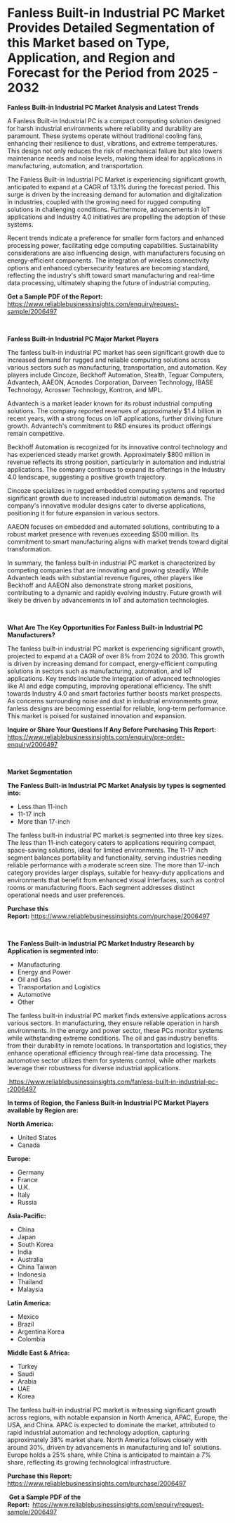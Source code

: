 <p><h1>Fanless Built-in Industrial PC Market Provides Detailed Segmentation of this Market based on Type, Application, and Region and Forecast for the Period from 2025 - 2032</h1></p><p><strong>Fanless Built-in Industrial PC Market Analysis and Latest Trends</strong></p>
<p><p>A Fanless Built-in Industrial PC is a compact computing solution designed for harsh industrial environments where reliability and durability are paramount. These systems operate without traditional cooling fans, enhancing their resilience to dust, vibrations, and extreme temperatures. This design not only reduces the risk of mechanical failure but also lowers maintenance needs and noise levels, making them ideal for applications in manufacturing, automation, and transportation.</p><p>The Fanless Built-in Industrial PC Market is experiencing significant growth, anticipated to expand at a CAGR of 13.1% during the forecast period. This surge is driven by the increasing demand for automation and digitalization in industries, coupled with the growing need for rugged computing solutions in challenging conditions. Furthermore, advancements in IoT applications and Industry 4.0 initiatives are propelling the adoption of these systems.</p><p>Recent trends indicate a preference for smaller form factors and enhanced processing power, facilitating edge computing capabilities. Sustainability considerations are also influencing design, with manufacturers focusing on energy-efficient components. The integration of wireless connectivity options and enhanced cybersecurity features are becoming standard, reflecting the industry's shift toward smart manufacturing and real-time data processing, ultimately shaping the future of industrial computing.</p></p>
<p><strong>Get a Sample PDF of the Report:&nbsp;</strong> <a href="https://www.reliablebusinessinsights.com/enquiry/request-sample/2006497?utm_campaign=2248&utm_medium=2&utm_source=Github&utm_content=ia&utm_term=12042025&utm_id=fanless-built-in-industrial-pc">https://www.reliablebusinessinsights.com/enquiry/request-sample/2006497</a></p>
<p>&nbsp;</p>
<p><strong>Fanless Built-in Industrial PC Major Market Players</strong></p>
<p><p>The fanless built-in industrial PC market has seen significant growth due to increased demand for rugged and reliable computing solutions across various sectors such as manufacturing, transportation, and automation. Key players include Cincoze, Beckhoff Automation, Stealth, Teguar Computers, Advantech, AAEON, Acnodes Corporation, Darveen Technology, IBASE Technology, Acrosser Technology, Kontron, and MPL.</p><p>Advantech is a market leader known for its robust industrial computing solutions. The company reported revenues of approximately $1.4 billion in recent years, with a strong focus on IoT applications, further driving future growth. Advantech's commitment to R&D ensures its product offerings remain competitive.</p><p>Beckhoff Automation is recognized for its innovative control technology and has experienced steady market growth. Approximately $800 million in revenue reflects its strong position, particularly in automation and industrial applications. The company continues to expand its offerings in the Industry 4.0 landscape, suggesting a positive growth trajectory.</p><p>Cincoze specializes in rugged embedded computing systems and reported significant growth due to increased industrial automation demands. The company's innovative modular designs cater to diverse applications, positioning it for future expansion in various sectors.</p><p>AAEON focuses on embedded and automated solutions, contributing to a robust market presence with revenues exceeding $500 million. Its commitment to smart manufacturing aligns with market trends toward digital transformation.</p><p>In summary, the fanless built-in industrial PC market is characterized by competing companies that are innovating and growing steadily. While Advantech leads with substantial revenue figures, other players like Beckhoff and AAEON also demonstrate strong market positions, contributing to a dynamic and rapidly evolving industry. Future growth will likely be driven by advancements in IoT and automation technologies.</p></p>
<p>&nbsp;</p>
<p><strong>What Are The Key Opportunities For Fanless Built-in Industrial PC Manufacturers?</strong></p>
<p><p>The fanless built-in industrial PC market is experiencing significant growth, projected to expand at a CAGR of over 8% from 2024 to 2030. This growth is driven by increasing demand for compact, energy-efficient computing solutions in sectors such as manufacturing, automation, and IoT applications. Key trends include the integration of advanced technologies like AI and edge computing, improving operational efficiency. The shift towards Industry 4.0 and smart factories further boosts market prospects. As concerns surrounding noise and dust in industrial environments grow, fanless designs are becoming essential for reliable, long-term performance. This market is poised for sustained innovation and expansion.</p></p>
<p><strong>Inquire or Share Your Questions If Any Before Purchasing This Report:</strong> <a href="https://www.reliablebusinessinsights.com/enquiry/pre-order-enquiry/2006497?utm_campaign=2248&utm_medium=2&utm_source=Github&utm_content=ia&utm_term=12042025&utm_id=fanless-built-in-industrial-pc">https://www.reliablebusinessinsights.com/enquiry/pre-order-enquiry/2006497</a></p>
<p>&nbsp;</p>
<p><strong>Market Segmentation</strong></p>
<p><strong>The Fanless Built-in Industrial PC Market Analysis by types is segmented into:</strong></p>
<p><ul><li>Less than 11-inch</li><li>11-17 inch</li><li>More than 17-inch</li></ul></p>
<p><p>The fanless built-in industrial PC market is segmented into three key sizes. The less than 11-inch category caters to applications requiring compact, space-saving solutions, ideal for limited environments. The 11-17 inch segment balances portability and functionality, serving industries needing reliable performance with a moderate screen size. The more than 17-inch category provides larger displays, suitable for heavy-duty applications and environments that benefit from enhanced visual interfaces, such as control rooms or manufacturing floors. Each segment addresses distinct operational needs and user preferences.</p></p>
<p><strong>Purchase this Report:&nbsp;</strong><a href="https://www.reliablebusinessinsights.com/purchase/2006497?utm_campaign=2248&utm_medium=2&utm_source=Github&utm_content=ia&utm_term=12042025&utm_id=fanless-built-in-industrial-pc">https://www.reliablebusinessinsights.com/purchase/2006497</a></p>
<p>&nbsp;</p>
<p><strong>The Fanless Built-in Industrial PC Market Industry Research by Application is segmented into:</strong></p>
<p><ul><li>Manufacturing</li><li>Energy and Power</li><li>Oil and Gas</li><li>Transportation and Logistics</li><li>Automotive</li><li>Other</li></ul></p>
<p><p>The fanless built-in industrial PC market finds extensive applications across various sectors. In manufacturing, they ensure reliable operation in harsh environments. In the energy and power sector, these PCs monitor systems while withstanding extreme conditions. The oil and gas industry benefits from their durability in remote locations. In transportation and logistics, they enhance operational efficiency through real-time data processing. The automotive sector utilizes them for systems control, while other markets leverage their robustness for diverse industrial applications.</p></p>
<p><a href="https://www.reliablebusinessinsights.com/fanless-built-in-industrial-pc-r2006497?utm_campaign=2248&utm_medium=2&utm_source=Github&utm_content=ia&utm_term=12042025&utm_id=fanless-built-in-industrial-pc">&nbsp;https://www.reliablebusinessinsights.com/fanless-built-in-industrial-pc-r2006497</a></p>
<p><strong>In terms of Region, the Fanless Built-in Industrial PC Market Players available by Region are:</strong></p>
<p>
    <p> <strong> North America: </strong>
        <ul>
            <li>United States</li>
            <li>Canada</li>
        </ul>
        </p> 
    <p> <strong> Europe: </strong>
        <ul>
            <li>Germany</li>
            <li>France</li>
            <li>U.K.</li>
            <li>Italy</li>
            <li>Russia</li>
        </ul>
        </p> 
    <p> <strong> Asia-Pacific: </strong>
        <ul>
            <li>China</li>
            <li>Japan</li>
            <li>South Korea</li>
            <li>India</li>
            <li>Australia</li>
            <li>China Taiwan</li>
            <li>Indonesia</li>
            <li>Thailand</li>
            <li>Malaysia</li>
        </ul>
        </p> 
    <p> <strong> Latin America: </strong>
        <ul>
            <li>Mexico</li>
            <li>Brazil</li>
            <li>Argentina Korea</li>
            <li>Colombia</li>
        </ul>
        </p> 
    <p> <strong> Middle East & Africa: </strong>
        <ul>
            <li>Turkey</li>
            <li>Saudi</li>
            <li>Arabia</li>
            <li>UAE</li>
            <li>Korea</li>
        </ul>
    </p>
    </p>
<p><p>The fanless built-in industrial PC market is witnessing significant growth across regions, with notable expansion in North America, APAC, Europe, the USA, and China. APAC is expected to dominate the market, attributed to rapid industrial automation and technology adoption, capturing approximately 38% market share. North America follows closely with around 30%, driven by advancements in manufacturing and IoT solutions. Europe holds a 25% share, while China is anticipated to maintain a 7% share, reflecting its growing technological infrastructure.</p></p>
<p><strong>Purchase this Report: </strong><a href="https://www.reliablebusinessinsights.com/purchase/2006497?utm_campaign=2248&utm_medium=2&utm_source=Github&utm_content=ia&utm_term=12042025&utm_id=fanless-built-in-industrial-pc">https://www.reliablebusinessinsights.com/purchase/2006497</a></p>
<p>&nbsp;<strong>Get a Sample PDF of the Report:&nbsp;&nbsp;</strong><a href="https://www.reliablebusinessinsights.com/enquiry/request-sample/2006497?utm_campaign=2248&utm_medium=2&utm_source=Github&utm_content=ia&utm_term=12042025&utm_id=fanless-built-in-industrial-pc">https://www.reliablebusinessinsights.com/enquiry/request-sample/2006497</a></p>
<p><strong></strong></p>
<p><p></p><p></p><p></p></p>